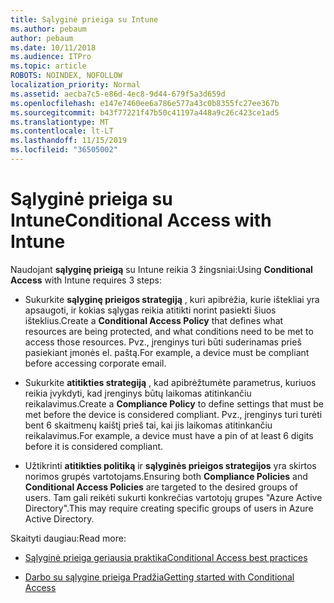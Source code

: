 ```yaml
---
title: Sąlyginė prieiga su Intune
ms.author: pebaum
author: pebaum
ms.date: 10/11/2018
ms.audience: ITPro
ms.topic: article
ROBOTS: NOINDEX, NOFOLLOW
localization_priority: Normal
ms.assetid: aecba7c5-e86d-4ec8-9d44-679f5a3d659d
ms.openlocfilehash: e147e7460ee6a786e577a43c0b8355fc27ee367b
ms.sourcegitcommit: b43f77221f47b50c41197a448a9c26c423ce1ad5
ms.translationtype: MT
ms.contentlocale: lt-LT
ms.lasthandoff: 11/15/2019
ms.locfileid: "36505002"
---
```

# <a name="conditional-access-with-intune"></a><span data-ttu-id="77373-102">Sąlyginė prieiga su Intune</span><span class="sxs-lookup"><span data-stu-id="77373-102">Conditional Access with Intune</span></span>

<span data-ttu-id="77373-103">Naudojant **sąlyginę prieigą** su Intune reikia 3 žingsniai:</span><span class="sxs-lookup"><span data-stu-id="77373-103">Using **Conditional Access** with Intune requires 3 steps:</span></span> 
  
- <span data-ttu-id="77373-104">Sukurkite **sąlyginę prieigos strategiją** , kuri apibrėžia, kurie ištekliai yra apsaugoti, ir kokias sąlygas reikia atitikti norint pasiekti šiuos išteklius.</span><span class="sxs-lookup"><span data-stu-id="77373-104">Create a **Conditional Access Policy** that defines what resources are being protected, and what conditions need to be met to access those resources.</span></span> <span data-ttu-id="77373-105">Pvz., įrenginys turi būti suderinamas prieš pasiekiant įmonės el. paštą.</span><span class="sxs-lookup"><span data-stu-id="77373-105">For example, a device must be compliant before accessing corporate email.</span></span> 
    
- <span data-ttu-id="77373-106">Sukurkite **atitikties strategiją** , kad apibrėžtumėte parametrus, kuriuos reikia įvykdyti, kad įrenginys būtų laikomas atitinkančiu reikalavimus.</span><span class="sxs-lookup"><span data-stu-id="77373-106">Create a **Compliance Policy** to define settings that must be met before the device is considered compliant.</span></span> <span data-ttu-id="77373-107">Pvz., įrenginys turi turėti bent 6 skaitmenų kaištį prieš tai, kai jis laikomas atitinkančiu reikalavimus.</span><span class="sxs-lookup"><span data-stu-id="77373-107">For example, a device must have a pin of at least 6 digits before it is considered compliant.</span></span> 
    
- <span data-ttu-id="77373-108">Užtikrinti **atitikties politiką** ir **sąlyginės prieigos strategijos** yra skirtos norimos grupės vartotojams.</span><span class="sxs-lookup"><span data-stu-id="77373-108">Ensuring both **Compliance Policies** and **Conditional Access Policies** are targeted to the desired groups of users.</span></span> <span data-ttu-id="77373-109">Tam gali reikėti sukurti konkrečias vartotojų grupes "Azure Active Directory".</span><span class="sxs-lookup"><span data-stu-id="77373-109">This may require creating specific groups of users in Azure Active Directory.</span></span> 
    
<span data-ttu-id="77373-110">Skaityti daugiau:</span><span class="sxs-lookup"><span data-stu-id="77373-110">Read more:</span></span>
  
- [<span data-ttu-id="77373-111">Sąlyginė prieiga geriausia praktika</span><span class="sxs-lookup"><span data-stu-id="77373-111">Conditional Access best practices</span></span>](https://docs.microsoft.com/azure/active-directory/conditional-access/best-practices)
    
- [<span data-ttu-id="77373-112">Darbo su sąlygine prieiga Pradžia</span><span class="sxs-lookup"><span data-stu-id="77373-112">Getting started with Conditional Access </span></span>](https://docs.microsoft.com/azure/active-directory/active-directory-conditional-access-azure-portal-get-started)
    


